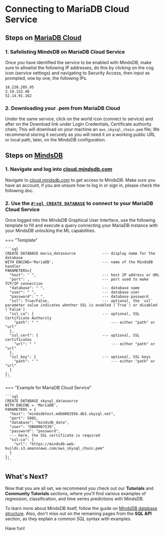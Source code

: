 
# Connecting to MariaDB Cloud Service

## Steps on [MariaDB Cloud](https://cloud.MariaDB.com/)

### 1. Safelisting MindsDB on MariaDB Cloud Service

Once you have identified the service to be enabled with MindsDB, make sure to allowlist the following IP addresses, do this by clicking on the cog icon (service settings) and navigating to Security Access, then input as prompted, one by one, the following IPs.

```
18.220.205.95
3.19.152.46
52.14.91.162
```

### 2. Downloading your .pem from MariaDB Cloud

Under the same service, click on the world icon (connect to service) and after on the Download link under Login Credentials, Certificate authority chain; This will download on your machine an `aws_skysql_chain.pem` file; We recommend storing it securely as you will need it on a working public URL or local path, later, on the MindsDB configuration.

## Steps on [MindsDB](https://cloud.mindsdb.com/)

### 1. Navigate and log into [cloud.mindsdb.com](https://cloud.mindsdb.com/)

Navigate to [cloud.mindsdb.com](https://cloud.mindsdb.com/) to get access to MindsDB. Make sure you have an account, if you are unsure how to log in or sign in, please check the following doc.

### 2. Use the [`#!sql CREATE DATABASE`](/sql/create/databases/) to connect to your MariaDB Cloud Service

Once logged into the MindsDB Graphical User Interface, use the following template to fill and execute a query connecting your MariaDB instance with your MindsDB unlocking the ML capabilities.  

=== "Template"

    ```sql
    CREATE DATABASE maria_datasource            --- display name for the database
    WITH ENGINE='MariaDB',                      --- name of the MindsDB handler
    PARAMETERS={
      "host": " ",                              --- host IP address or URL
      "port": ,                                 --- port used to make TCP/IP connection
      "database": " ",                          --- database name
      "user": " ",                              --- database user
      "password": " ",                          --- database password
      "ssl": True/False,                        --- optional, the `ssl` parameter value indicates whether SSL is enabled (`True`) or disabled (`False`)
      "ssl_ca": {                               --- optional, SSL Certificate Authority
        "path": " "                                 --- either "path" or "url"
      },
      "ssl_cert": {                             --- optional, SSL certificates
        "url": " "                                  --- either "path" or "url"
      },
      "ssl_key": {                              --- optional, SSL keys
        "path": " "                                 --- either "path" or "url"
      }
    };
    ```

=== "Example for MariaDB Cloud Service"

    ```sql
    CREATE DATABASE skysql_datasource
    WITH ENGINE = 'MariaDB',
    PARAMETERS = {
      "host": "mindsdbtest.mdb0002956.db1.skysql.net",
      "port": 5001,
      "database": "mindsdb_data",
      "user": "DB00007539",
      "password": "password",
      --- here, the SSL certificate is required
      "ssl-ca": {
        "url": "https://mindsdb-web-builds.s3.amazonaws.com/aws_skysql_chain.pem"
      }
    };
    ```

## What's Next?

Now that you are all set, we recommend you check out our **Tutorials** and **Community Tutorials** sections, where you'll find various examples of regression, classification, and time series predictions with MindsDB.

To learn more about MindsDB itself, follow the guide on [MindsDB database structure](/sql/table-structure/). Also, don't miss out on the remaining pages from the **SQL API** section, as they explain a common SQL syntax with examples.

Have fun!
